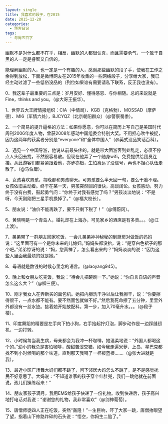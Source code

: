 ```yaml
---
layout: single
title: 我喜欢的段子，在2015
date: 2015-12-20
categories:
  - 博客日记
tags:
  - 每周五百字
--- 
```

幽默不是对什么都不在乎，相反，幽默的人都很认真，而且需要勇气，一个敢于自黑的人一定是睿智又自信的。

能理解幽默的人，也一定是一个有趣的人，感谢那些幽默的段子手，使我在工作之余得到放松，下面是微博网友在2015年收集的一些网络段子，分享给大家，我已经主动过滤了一些低俗没品的（列位如果谁有需要请私下联系，反正我也没有）。

0、我这辈子最重要的三点是：岁月安好、懂得感恩、与你相随。总的来说就是 Fine，thinks and you。（@大哥王振华）。

1、世界五大王牌情报组织：CIA（中情局）、KGB（克格勃）、MOSSAD（摩萨德）、MI6（军情六处），BJCYQZ（北京朝阳群众）（@警察蜀黍）。

2、一个简易的提升逼格的方法：如果你愿意，你可以在简历上写自己是美国时代周刊2006年度人物，曾获2008年感动中国组委会特别大奖。不用担心吹牛被捉，因为这两年的获奖者分别是“everyone”和“全体中国人”（@英式没品笑话百科）。

3、遇见一个中国导游，他说从前最头疼的，就是带大团游客到处乱走，必须不停点人头回去找，不然很容易散。但现在他弄了一个随身wifi，免费提供给团员连接。从此游客们都紧紧跟着他，亦步亦趋，生怕离远了没信号，再也不担心队伍走散了。（@马伯庸）。

4、女孩喜欢男孩，每晚都和男孩聊天。可男孩要么半天回一句，要么干脆不理。女孩依旧主动着。终于在某一天，男孩突然回的很快，高谈阔论。女孩感动，努力终于没有白费，鼓起勇气问：“你终于对我有感觉了吗？”男孩淡淡地说：“不是呀，今天刚刚把三星手机换掉了。”（@福大校长）。

5、朋友说：“油价不能再跌了，要不只剩下税了！”（@傅蔚冈）。

6、黄晓明是一个青岛人，婚礼却在上海办，可见家乡的酒席是有多贵。。。（@江上渡）。

7、弟弟带了一群朋友回家吃饭，一会儿弟弟神神秘秘的到厨房对做饭的妈妈说：“这里面可有一个是你未来的儿媳妇。”妈妈头都没抬，说：“是穿白色裙子的那个吧。”弟弟惊讶的说：“妈，您真神了，怎么看出来的？”妈妈淡淡的说：“因为这些人里面我最烦的就是她。”

8、母语就是数钱的时候心里念的语言。（@laoyang945）。

9、晚上和女朋友吃完饭，我说：“待会儿把碗刷一下。”她说：“你自言自语的声音怎么这么大？”（@柳三便）。

10、刚才我女人在弄新买的面包机。她把内胆洗干净以后让我擦干，说：“你要擦得很干，一点水都不能有。要不然面包就做不好。”然后我死命擦了五分钟，里里外外都没有一丝水迹。接着她开始放配料。第一步，加入70毫升水。。。（@段子楼）。

11、印度舞蹈的精要是左手向下拍小狗，右手抬起拧灯泡，脚步动作是一边踩缝纫机，一边打转。

12、小时候每当我生病，母亲都会为我冲一杯咖啡，她温柔地说：“外国人都喝这个的。”幼小的我总是害怕咖啡，酸甜苦涩交错。如今我走遍米萝、上岛、星巴克都找不到小时候喝的那个味道，直到那天我喝了一杯板蓝根.......（@张大进就是我）。

13、最近小区广场舞大妈们都不跳了，问下邻居大妈怎么不跳了，是不是感觉扰民不好意思了。大妈说：“不知道谁家的孩子穿个红肚兜，我们一跳他就在前面说，孩儿们操练起来！”

14、朋友家孩子满月，我用EMS给孩子快递了一份礼物。收到快递后，孩子高兴地打电话对我说：“谢谢您的礼物，我非常喜欢”（@剑神葡萄）。

15、唐僧师徒四人正在吃饭，突然“轰隆！”一生巨响，吓了大家一跳，唐僧抬眼望了望，指着山下修路炸碎的石头说：“悟空，你妈生二胎了。”
